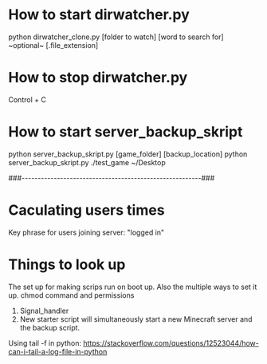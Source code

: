 # How to start dirwatcher.py
python dirwatcher_clone.py [folder to watch] [word to search for] ~optional~ [.file_extension]

# How to stop dirwatcher.py
Control + C

# How to start server_backup_skript
python server_backup_skript.py [game_folder] [backup_location]
python server_backup_skript.py ./test_game ~/Desktop

###--------------------------------------------------------###


# Caculating users times
Key phrase for users joining server: "logged in"


# Things to look up
The set up for making scrips run on boot up. Also the multiple ways to set it up.
chmod command and permissions


1. Signal_handler
2. New starter script will simultaneously
   start a new Minecraft server and the backup script.


Using tail -f in python:
https://stackoverflow.com/questions/12523044/how-can-i-tail-a-log-file-in-python